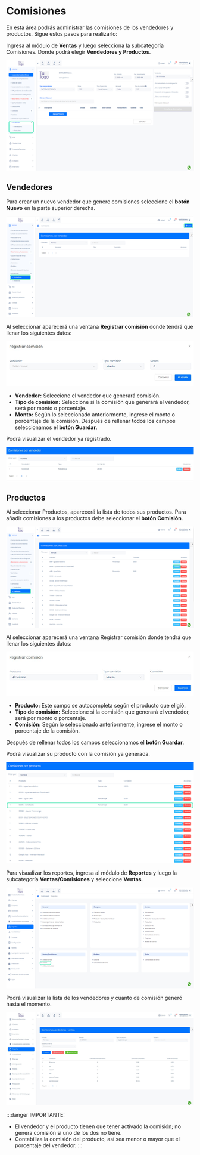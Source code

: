 # Comisiones

En esta área podrás administrar las comisiones de los vendedores y productos. Sigue estos pasos para realizarlo:

Ingresa al módulo de **Ventas** y luego selecciona la subcategoría Comisiones. Donde podrá elegir **Vendedores y Productos**.

![Alt text](img/Comisiones1.jpg)

## Vendedores

Para crear un nuevo vendedor que genere comisiones seleccione el **botón Nuevo** en la parte superior derecha.

![Alt text](img/Comisiones4.jpg)

Al seleccionar aparecerá una ventana **Registrar comisión** donde tendrá que llenar los siguientes datos:

![Alt text](img/Comisiones2.jpg)

- **Vendedor:** Seleccione el vendedor que generará comisión.
- **Tipo de comisión:** Seleccione si la comisión que generará el vendedor, será por monto o porcentaje.
- **Monto:** Según lo seleccionado anteriormente, ingrese el monto o porcentaje de la comisión.
Después de rellenar todos los campos seleccionamos el **botón Guardar**.

Podrá visualizar el vendedor ya registrado.

![Alt text](img/Comisiones3.jpg)

## Productos

Al seleccionar Productos, aparecerá la lista de todos sus productos. Para añadir comisiones a los productos debe seleccionar el **botón Comisión**.

![Alt text](img/Comisiones5.jpg)

Al seleccionar aparecerá una ventana Registrar comisión donde tendrá que llenar los siguientes datos:

![Alt text](img/Comisiones8.jpg)

- **Producto:** Este campo se autocompleta según el producto que eligió.
- **Tipo de comisión:** Seleccione si la comisión que generará el vendedor, será por monto o porcentaje.
- **Comisión:** Según lo seleccionado anteriormente, ingrese el monto o porcentaje de la comisión.

Después de rellenar todos los campos seleccionamos el **botón Guardar**.

Podrá visualizar su producto con la comisión ya generada.

![Alt text](img/Comisiones7.jpg)

Para visualizar los reportes, ingresa al módulo de **Reportes** y luego la subcategoría **Ventas/Comisiones** y seleccione **Ventas**.

![Alt text](img/Comisiones10.jpg)

Podrá visualizar la lista de los vendedores y cuanto de comisión generó hasta el momento.

![Alt text](img/Comisiones9.jpg)

:::danger IMPORTANTE:
- El vendedor y el producto tienen que tener activado la comisión; no genera comisión si uno de los dos no tiene.
- Contabiliza la comisión del producto, así sea menor o mayor que el porcentaje del vendedor.
  :::
